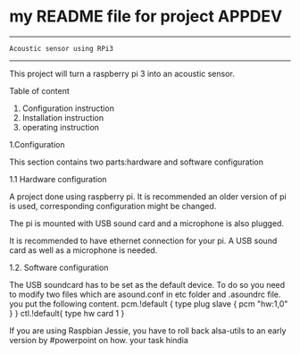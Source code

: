 # my README file for project APPDEV
----------------------------------------
	Acoustic sensor using RPi3
-----------------------------------------


This project will turn a raspberry pi 3 into an acoustic sensor.

Table of content 
1. Configuration instruction
2. Installation instruction
3. operating instruction


1.Configuration

This section contains two parts:hardware and software configuration

1.1 Hardware configuration

A project done using raspberry pi. It is recommended an older version of pi is used, corresponding configuration might be changed.

The pi is mounted with USB sound card and a microphone is also plugged.

It is recommended to have ethernet connection for your pi. A USB sound card as well as a microphone is needed.

1.2. Software configuration

The USB soundcard has to be set as the default device. To do so you need to modify two files which are asound.conf in etc folder and .asoundrc file. you put the following content.
pcm.!default {
	type plug
	slave {
		pcm "hw:1,0"
	}
}
ctl.!default{
	type hw 
	card 1
}

If you are using Raspbian Jessie, you have to roll back alsa-utils to an early version by #powerpoint on how. your task hindia
